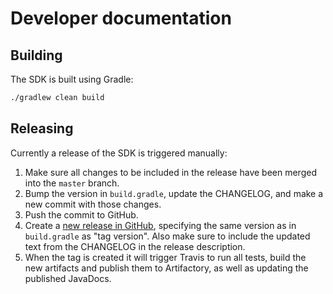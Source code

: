 # Developer documentation

## Building

The SDK is built using Gradle:

```bash
./gradlew clean build
```

## Releasing

Currently a release of the SDK is triggered manually:

1. Make sure all changes to be included in the release have been merged into the `master` branch.
1. Bump the version in `build.gradle`, update the CHANGELOG, and make a new commit with those changes.
1. Push the commit to GitHub.
1. Create a [new release in GitHub](https://github.com/schibsted/account-sdk-java/releases/new), specifying
   the same version as in `build.gradle` as "tag version". Also make sure to include the updated text from the
   CHANGELOG in the release description.
1. When the tag is created it will trigger Travis to run all tests, build the new artifacts and publish them to
   Artifactory, as well as updating the published JavaDocs. 

